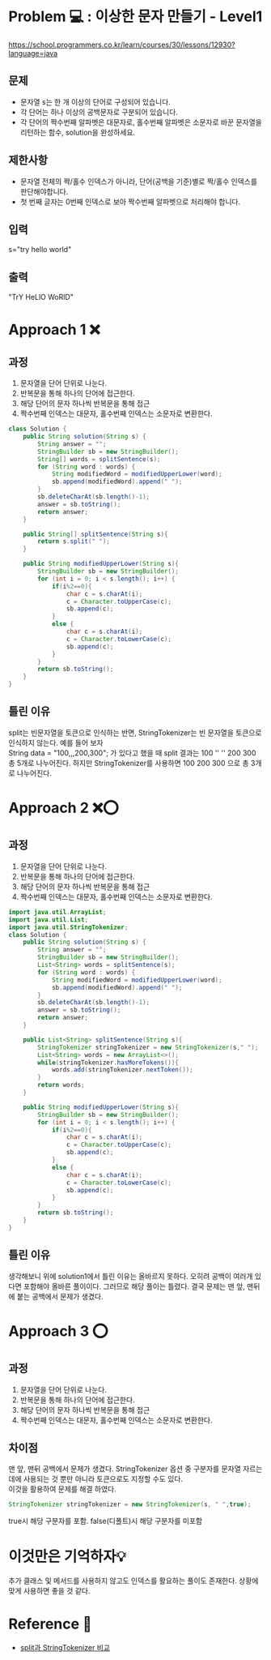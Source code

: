 [//]: # (문제 풀이 템플릿)
# Problem 💻 : 이상한 문자 만들기 - Level1
https://school.programmers.co.kr/learn/courses/30/lessons/12930?language=java
## 문제
- 문자열 s는 한 개 이상의 단어로 구성되어 있습니다. 
- 각 단어는 하나 이상의 공백문자로 구분되어 있습니다.
- 각 단어의 짝수번째 알파벳은 대문자로, 홀수번째 알파벳은 소문자로 바꾼 문자열을 리턴하는 함수, solution을 완성하세요.
## 제한사항
- 문자열 전체의 짝/홀수 인덱스가 아니라, 단어(공백을 기준)별로 짝/홀수 인덱스를 판단해야합니다.
- 첫 번째 글자는 0번째 인덱스로 보아 짝수번째 알파벳으로 처리해야 합니다.
## 입력
s="try hello world"

## 출력
"TrY HeLlO WoRlD"

# Approach 1 ❌
## 과정
1. 문자열을 단어 단위로 나눈다.
2. 반복문을 통해 하나의 단어에 접근한다.
3. 해당 단어의 문자 하나씩 반복문을 통해 접근
4. 짝수번째 인덱스는 대문자, 홀수번째 인덱스는 소문자로 변환한다.

```java
class Solution {
    public String solution(String s) {
        String answer = "";
        StringBuilder sb = new StringBuilder();
        String[] words = splitSentence(s);
        for (String word : words) {
            String modifiedWord = modifiedUpperLower(word);
            sb.append(modifiedWord).append(" ");
        }
        sb.deleteCharAt(sb.length()-1);
        answer = sb.toString();
        return answer;
    }

    public String[] splitSentence(String s){
        return s.split(" ");
    }

    public String modifiedUpperLower(String s){
        StringBuilder sb = new StringBuilder();
        for (int i = 0; i < s.length(); i++) {
            if(i%2==0){
                char c = s.charAt(i);
                c = Character.toUpperCase(c);
                sb.append(c);
            }
            else {
                char c = s.charAt(i);
                c = Character.toLowerCase(c);
                sb.append(c);
            }
        }
        return sb.toString();
    }
}
```
## 틀린 이유
split는 빈문자열을 토큰으로 인식하는 반면, StringTokenizer는 빈 문자열을 토큰으로 인식하지 않는다.
예를 들어 보자  
String data = "100,,,200,300"; 가 있다고 했을 때 split 결과는 100 '' '' 200 300 총 5개로 나누어진다.
하지만 StringTokenizer를 사용하면 100 200 300 으로 총 3개로 나누어진다.
# Approach 2 ❌⭕
## 과정
1. 문자열을 단어 단위로 나눈다.
2. 반복문을 통해 하나의 단어에 접근한다.
3. 해당 단어의 문자 하나씩 반복문을 통해 접근
4. 짝수번째 인덱스는 대문자, 홀수번째 인덱스는 소문자로 변환한다.


```java
import java.util.ArrayList;
import java.util.List;
import java.util.StringTokenizer;
class Solution {
    public String solution(String s) {
        String answer = "";
        StringBuilder sb = new StringBuilder();
        List<String> words = splitSentence(s);
        for (String word : words) {
            String modifiedWord = modifiedUpperLower(word);
            sb.append(modifiedWord).append(" ");
        }
        sb.deleteCharAt(sb.length()-1);
        answer = sb.toString();
        return answer;
    }

    public List<String> splitSentence(String s){
        StringTokenizer stringTokenizer = new StringTokenizer(s," ");
        List<String> words = new ArrayList<>();
        while(stringTokenizer.hasMoreTokens()){
            words.add(stringTokenizer.nextToken());
        }
        return words;
    }

    public String modifiedUpperLower(String s){
        StringBuilder sb = new StringBuilder();
        for (int i = 0; i < s.length(); i++) {
            if(i%2==0){
                char c = s.charAt(i);
                c = Character.toUpperCase(c);
                sb.append(c);
            }
            else {
                char c = s.charAt(i);
                c = Character.toLowerCase(c);
                sb.append(c);
            }
        }
        return sb.toString();
    }
}
```
## 틀린 이유
생각해보니 위에 solution1에서 틀린 이유는 올바르지 못하다. 오히려 공백이 여러개 있다면 포함해야 올바른 풀이이다.
그러므로 해당 풀이는 틀렸다.
결국 문제는 맨 앞, 맨뒤에 붙는 공백에서 문제가 생겼다. 


# Approach 3 ⭕
## 과정
1. 문자열을 단어 단위로 나눈다.
2. 반복문을 통해 하나의 단어에 접근한다.
3. 해당 단어의 문자 하나씩 반복문을 통해 접근
4. 짝수번째 인덱스는 대문자, 홀수번째 인덱스는 소문자로 변환한다.

## 차이점
맨 앞, 맨뒤 공백에서 문제가 생겼다.
StringTokenizer 옵션 중
구분자를 문자열 자르는데에 사용되는 것 뿐만 아니라 토큰으로도 지정할 수도 있다. \
이것을 활용하여 문제를 해결 하였다.
```java
StringTokenizer stringTokenizer = new StringTokenizer(s, " ",true);
```
true시 해당 구분자를 포함. false(디폴트)시 해당 구분자를 미포함

# 이것만은 기억하자💡
추가 클래스 및 메서드를 사용하지 않고도 인덱스를 활요하는 풀이도 존재한다. 상황에 맞게 사용하면 좋을 것 같다.

# Reference 📄
- [split과 StringTokenizer 비교](https://inpa.tistory.com/entry/JAVA-%E2%98%95-Split-StringTokenizer-%EB%AC%B8%EC%9E%90%EC%97%B4-%EC%9E%90%EB%A5%B4%EA%B8%B0-%EB%B9%84%EA%B5%90%ED%95%98%EA%B8%B0)

